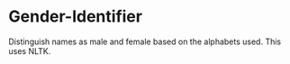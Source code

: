 Gender-Identifier
=================

Distinguish names as male and female based on the alphabets used. This uses NLTK. 
